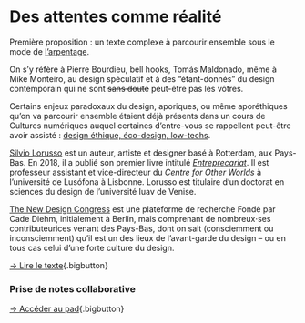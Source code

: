 # Des attentes comme réalité

Première proposition : un texte complexe à parcourir ensemble sous le mode de [l’arpentage](https://fr.wikipedia.org/wiki/Arpentage_(%C3%A9ducation_populaire)).

On s’y réfère à Pierre Bourdieu, bell hooks, Tomás Maldonado, même à Mike Monteiro, au design spéculatif et à des “étant-donnés” du design contemporain qui ne sont ~~sans doute~~ peut-être pas les vôtres.

Certains enjeux paradoxaux du design, aporiques, ou même aporéthiques qu’on va parcourir ensemble étaient déjà présents dans un cours de Cultures numériques auquel certaines d’entre-vous se rappellent peut-être avoir assisté : [design éthique, éco-design, low-techs](../../../culturenum/ethique/).

[Silvio Lorusso](https://silviolorusso.com/) est un auteur, artiste et designer basé à Rotterdam, aux Pays-Bas. En 2018, il a publié son premier livre intitulé *[Entreprecariat](https://www.onomatopee.net/product/entreprecariat/)*. Il est professeur assistant et vice-directeur du *Centre for Other Worlds* à l’université de Lusófona à Lisbonne. Lorusso est titulaire d’un doctorat en sciences du design de l’université Iuav de Venise.

[The New Design Congress](https://newdesigncongress.org/) est une plateforme de recherche Fondé par Cade Diehm, initialement à Berlin, mais comprenant de nombreux⋅ses contributeurices venant des Pays-Bas, dont on sait (consciemment ou inconsciemment) qu’il est un des lieux de l’avant-garde du design – ou en tous cas celui d’une forte culture du design.  

[→ Lire le texte](expectations.php){.bigbutton}

### Prise de notes collaborative

[→ Accéder au pad](https://semestriel.framapad.org/p/esad_cultures_numeriques_web3?lang=fr){.bigbutton}